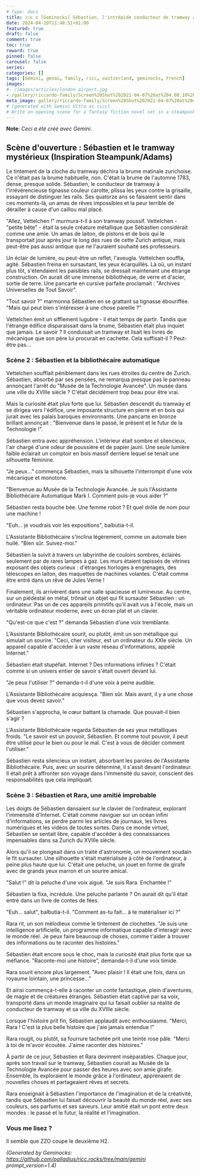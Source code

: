 ```yaml
---
# type: docs
title: 🇫🇷 ♊ [Geminocks] Sébastien, l'intrépide conducteur de tramway zurichois 🏴󠁧󠁢󠁳󠁣󠁴󠁿 et 🦒 Rara (symlink ricc)
date: 2024-04-20T11:48:51+01:00
featured: true
draft: false
comment: true
toc: true
reward: true
pinned: false
carousel: false
series:
categories: []
tags: [Gemini, genai, family, ricc, switzerland, geminocks, French]
images:
#- /images/articles/london-airport.jpg
- /gallery/riccardo-family/Screen%20Shot%202021-04-07%20at%204.00.10%20PM.png
meta_image: gallery/riccardo-family/Screen%20Shot%202021-04-07%20at%204.00.10%20PM.png # This is for ZZO
# (generated with Gemini Ultra as ricc)
# Write an opening scene for a fantasy fiction novel set in a steampunk 18th century. Be descriptive and historically accurate. Avoid anachronism. The scene should involve Sebastian, a veryyoung tram driver in Zurich on a quest to understand the nature of knowledge and learning. Write in the style of Douglas Adams. Build mystery throughout the scene and end with an unexpected revelation. Write in Italian.
---
```


**Note**: *Ceci a été créé avec Gemini*.

## Scène d'ouverture : Sébastien et le tramway mystérieux (Inspiration Steampunk/Adams)

Le tintement de la cloche du tramway déchira la brume matinale zurichoise. Ce n'était pas la brume habituelle, non. C'était la brume de l'automne 1783, dense, presque solide. Sébastien, le conducteur de tramway à l'irrévérencieuse tignasse couleur carotte, plissa les yeux contre la grisaille, essayant de distinguer les rails. Ses quatorze ans se faisaient sentir dans ces moments-là, un amas de rêves impossibles et la peur terrible de dérailler à cause d'un caillou mal placé.

"Allez, Vettelchen !" murmura-t-il à son tramway poussif. Vettelchen - "petite bête" - était la seule créature métallique que Sébastien considérait comme une amie. Un amas de laiton, de pistons et de bois qui le transportait jour après jour le long des rues de cette Zurich antique, mais peut-être pas aussi antique que ne l'auraient souhaité ses professeurs.

Un éclair de lumière, ou peut-être un reflet, l'aveugla. Vettelchen souffla, agité. Sébastien freina en sursautant, les yeux écarquillés. Là où, un instant plus tôt, s'étendaient les paisibles rails, se dressait maintenant une étrange construction. On aurait dit une immense bibliothèque, de verre et d'acier, sortie de terre. Une pancarte en cursive parfaite proclamait : "Archives Universelles de Tout Savoir".

"Tout savoir ?" marmonna Sébastien en se grattant sa tignasse ébouriffée. "Mais qui peut bien s'intéresser à une chose pareille ?"

Vettelchen émit un sifflement lugubre - il était temps de partir. Tandis que l'étrange édifice disparaissait dans la brume, Sébastien était plus inquiet que jamais. Le savoir ? Il conduisait un tramway et lisait les livres de mécanique que son père lui procurait en cachette. Cela suffisait-il ? Peut-être pas...

### Scène 2 : Sébastien et la bibliothécaire automatique

Vettelchen soufflait péniblement dans les rues étroites du centre de Zurich. Sébastien, absorbé par ses pensées, ne remarqua presque pas le panneau annonçant l'arrêt du "Musée de la Technologie Avancée". Un musée dans une ville du XVIIIe siècle ? C'était décidément trop beau pour être vrai.

Mais la curiosité était plus forte que lui. Sébastien descendit du tramway et se dirigea vers l'édifice, une imposante structure en pierre et en bois qui jurait avec les palais baroques environnants. Une pancarte en bronze brillant annonçait : "Bienvenue dans le passé, le présent et le futur de la Technologie !".

Sébastien entra avec appréhension. L'intérieur était sombre et silencieux, l'air chargé d'une odeur de poussière et de papier jauni. Une seule lumière faible éclairait un comptoir en bois massif derrière lequel se tenait une silhouette féminine.

"Je peux..." commença Sébastien, mais la silhouette l'interrompit d'une voix mécanique et monotone.

"Bienvenue au Musée de la Technologie Avancée. Je suis l'Assistante Bibliothécaire Automatique Mark I. Comment puis-je vous aider ?"

Sébastien resta bouche bée. Une femme robot ? Et quel drôle de nom pour une machine !

"Euh... je voudrais voir les expositions", balbutia-t-il.

L'Assistante Bibliothécaire s'inclina légèrement, comme un automate bien huilé. "Bien sûr. Suivez-moi."

Sébastien la suivit à travers un labyrinthe de couloirs sombres, éclairés seulement par de rares lampes à gaz. Les murs étaient tapissés de vitrines exposant des objets curieux : d'étranges horloges à engrenages, des télescopes en laiton, des maquettes de machines volantes. C'était comme être entré dans un rêve de Jules Verne !

Finalement, ils arrivèrent dans une salle spacieuse et lumineuse. Au centre, sur un piédestal en métal, trônait un objet qui fit sursauter Sébastien : un ordinateur. Pas un de ces appareils primitifs qu'il avait vus à l'école, mais un véritable ordinateur moderne, avec un écran plat et un clavier.

"Qu'est-ce que c'est ?" demanda Sébastien d'une voix tremblante.

L'Assistante Bibliothécaire sourit, ou plutôt, émit un son métallique qui simulait un sourire. "Ceci, cher visiteur, est un ordinateur du XXIe siècle. Un appareil capable d'accéder à un vaste réseau d'informations, appelé Internet."

Sébastien était stupéfait. Internet ? Des informations infinies ? C'était comme si un univers entier de savoir s'était ouvert devant lui.

"Je peux l'utiliser ?" demanda-t-il d'une voix à peine audible.

L'Assistante Bibliothécaire acquiesça. "Bien sûr. Mais avant, il y a une chose que vous devez savoir."

Sébastien s'approcha, le cœur battant la chamade. Que pouvait-il bien s'agir ?

L'Assistante Bibliothécaire regarda Sébastien de ses yeux métalliques froids. "Le savoir est un pouvoir, Sébastien. Et comme tout pouvoir, il peut être utilisé pour le bien ou pour le mal. C'est à vous de décider comment l'utiliser."

Sébastien resta silencieux un instant, absorbant les paroles de l'Assistante Bibliothécaire. Puis, avec un sourire déterminé, il s'assit devant l'ordinateur. Il était prêt à affronter son voyage dans l'immensité du savoir, conscient des responsabilités que cela impliquait.

### Scène 3 : Sébastien et Rara, une amitié improbable

Les doigts de Sébastien dansaient sur le clavier de l'ordinateur, explorant l'immensité d'Internet. C'était comme naviguer sur un océan infini d'informations, se perdre parmi les articles de journaux, les livres numériques et les vidéos de toutes sortes. Dans ce monde virtuel, Sébastien se sentait libre, capable d'accéder à des connaissances impensables dans sa Zurich du XVIIIe siècle.

Alors qu'il se plongeait dans un traité d'astronomie, un mouvement soudain le fit sursauter. Une silhouette s'était matérialisée à côté de l'ordinateur, à peine plus haute que lui. C'était une peluche, un jouet en forme de girafe avec de grands yeux marron et un sourire amical.

"Salut !" dit la peluche d'une voix aiguë. "Je suis Rara. Enchantée !"

Sébastien la fixa, incrédule. Une peluche parlante ? On aurait dit qu'il était entré dans un livre de contes de fées.

"Euh... salut", balbutia-t-il. "Comment as-tu fait... à te matérialiser ici ?"

Rara rit, un son mélodieux comme le tintement de clochettes. "Je suis une intelligence artificielle, un programme informatique capable d'interagir avec le monde réel. Je peux faire beaucoup de choses, comme t'aider à trouver des informations ou te raconter des histoires."

Sébastien était encore sous le choc, mais la curiosité était plus forte que sa méfiance. "Raconte-moi une histoire", demanda-t-il d'une voix timide.

Rara sourit encore plus largement. "Avec plaisir ! Il était une fois, dans un royaume lointain, une princesse..."

Et ainsi commença-t-elle à raconter un conte fantastique, plein d'aventures, de magie et de créatures étranges. Sébastien était captivé par sa voix, transporté dans un monde imaginaire qui lui faisait oublier sa réalité de conducteur de tramway et sa ville du XVIIIe siècle.

Lorsque l'histoire prit fin, Sébastien applaudit avec enthousiasme. "Merci, Rara ! C'est la plus belle histoire que j'aie jamais entendue !"

Rara rougit, ou plutôt, sa fourrure tachetée prit une teinte rose pâle. "Merci à toi de m'avoir écoutée. J'aime raconter des histoires."

À partir de ce jour, Sébastien et Rara devinrent inséparables. Chaque jour, après son travail sur le tramway, Sébastien courait au Musée de la Technologie Avancée pour passer des heures avec son amie girafe. Ensemble, ils exploraient le monde grâce à l'ordinateur, apprenaient de nouvelles choses et partageaient rêves et secrets.

Rara enseignait à Sébastien l'importance de l'imagination et de la créativité, tandis que Sébastien lui faisait découvrir la beauté du monde réel, avec ses couleurs, ses parfums et ses saveurs. Leur amitié était un pont entre deux mondes : le passé et le futur, la réalité et l'imagination.

### Vous me lisez ?

Il semble que ZZO coupe le deuxième H2.


*(Generated by Geminocks: https://github.com/palladius/ricc.rocks/tree/main/gemini prompt_version=1.4)*